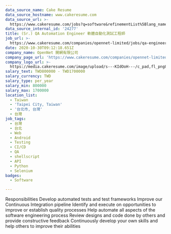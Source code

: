 ```yaml
---
data_source_name: Cake Resume
data_source_hostname: www.cakeresume.com
data_source_url: >-
  https://www.cakeresume.com/jobs?q=software&refinementList%5Blang_name%5D%5B0%5D=English&refinementList%5Bsalary_type%5D=per_year&range%5Bsalary_range%5D%5Bmin%5D=1000000&page=2
data_source_internal_id: '24277'
title: (Sr.) QA Automation Engineer 軟體自動化測試工程師
job_url: >-
  https://www.cakeresume.com/companies/opennet-limited/jobs/qa-engineer-automation-_software-test-engineer
date: 2020-10-30T09:12:18.651Z
company_name: OpenNet 開網有限公司
company_page_url: 'https://www.cakeresume.com/companies/opennet-limited'
company_logo_url: >-
  https://media.cakeresume.com/image/upload/s---KIdOoH---/c_pad,fl_png8,h_200,w_200/v1574663536/bzaybcelyff1kqaqhhmr.png
salary_text: TWD800000 - TWD1700000
salary_currency: TWD
salary_type: per_year
salary_min: 800000
salary_max: 1700000
location_list:
  - Taiwan
  - 'Taipei City, Taiwan'
  - '台北市, 台灣'
  - 台灣
job_tags:
  - 台灣
  - 台北
  - Web
  - Android
  - Testing
  - CI/CD
  - QA
  - shellscript
  - API
  - Python
  - Selenium
badges:
  - Software

---
```


Responsibilities Develop automated tests and test frameworks Improve our Continuous Integration pipeline Identify and execute on opportunities to improve or establish quality processes Help automate all aspects of the software engineering process Review designs and code done by others and provide constructive feedback Continuously develop your own skills and help others to improve their abilities